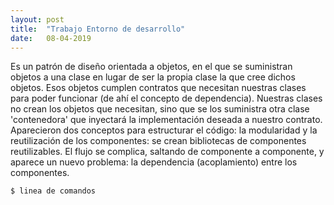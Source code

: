 ```yaml
---
layout: post
title:  "Trabajo Entorno de desarrollo"
date:   08-04-2019
---
```


<p class="intro"><span class="dropcap">E</span>s un patrón de diseño orientada a objetos, en el que se suministran objetos a una clase en lugar de ser la propia clase la que cree dichos objetos. Esos objetos cumplen contratos que necesitan nuestras clases para poder funcionar (de ahí el concepto de dependencia). Nuestras clases no crean los objetos que necesitan, sino que se los suministra otra clase 'contenedora' que inyectará la implementación deseada a nuestro contrato.  
  Aparecieron dos conceptos para estructurar el código: la modularidad y la reutilización de los componentes: se crean bibliotecas de componentes reutilizables. El flujo se complica, saltando de componente a componente, y aparece un nuevo problema: la dependencia (acoplamiento) entre los componentes.  
  
  ```bash
 $ linea de comandos
  ```
